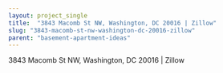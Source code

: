 ```yaml
---
layout: project_single
title:  "3843 Macomb St NW, Washington, DC 20016 | Zillow"
slug: "3843-macomb-st-nw-washington-dc-20016-zillow"
parent: "basement-apartment-ideas"
---
```

3843 Macomb St NW, Washington, DC 20016 | Zillow